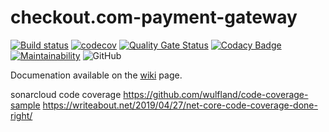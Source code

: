# checkout.com-payment-gateway

[![Build status](https://ci.appveyor.com/api/projects/status/0c48aa6eqmtx51ny?svg=true)](https://ci.appveyor.com/project/dev-11/checkout-com-payment-gateway)
 [![codecov](https://codecov.io/gh/dev-11/checkout.com-payment-gateway/branch/master/graph/badge.svg)](https://codecov.io/gh/dev-11/checkout.com-payment-gateway) [![Quality Gate Status](https://sonarcloud.io/api/project_badges/measure?project=checkout.com-payment-gateway&metric=alert_status)](https://sonarcloud.io/dashboard?id=checkout.com-payment-gateway) [![Codacy Badge](https://api.codacy.com/project/badge/Grade/3c55011ba340411ea507d0861f5f411e)](https://www.codacy.com/manual/dev-11/checkout.com-payment-gateway?utm_source=github.com&amp;utm_medium=referral&amp;utm_content=dev-11/checkout.com-payment-gateway&amp;utm_campaign=Badge_Grade) [![Maintainability](https://api.codeclimate.com/v1/badges/ac6e1d72c31ad47232d4/maintainability)](https://codeclimate.com/github/dev-11/checkout.com-payment-gateway/maintainability) ![GitHub](https://img.shields.io/github/license/dev-11/checkout.com-payment-gateway.svg) 

Documenation available on the [wiki](https://github.com/dev-11/checkout.com-payment-gateway/wiki) page. 

sonarcloud code coverage https://github.com/wulfland/code-coverage-sample
https://writeabout.net/2019/04/27/net-core-code-coverage-done-right/


